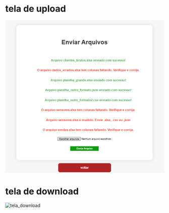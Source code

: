 # tela de upload
![tela_upload](screenshots/enviando%20arquivos.png)

# tela de download
![tela_download](screenshots/baixando%20arquivos.png)
